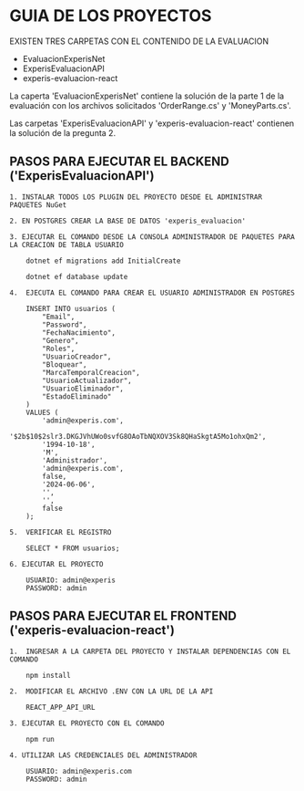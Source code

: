 
# GUIA DE LOS PROYECTOS

EXISTEN TRES CARPETAS CON EL CONTENIDO DE LA EVALUACION

- EvaluacionExperisNet
- ExperisEvaluacionAPI
- experis-evaluacion-react

La caperta 'EvaluacionExperisNet' contiene la solución de la parte 1 de la evaluación con los archivos solicitados 'OrderRange.cs' y 'MoneyParts.cs'.

Las carpetas 'ExperisEvaluacionAPI' y 'experis-evaluacion-react' contienen la solución de la pregunta 2.

## PASOS PARA EJECUTAR EL BACKEND ('ExperisEvaluacionAPI')

    1. INSTALAR TODOS LOS PLUGIN DEL PROYECTO DESDE EL ADMINISTRAR PAQUETES NuGet

    2. EN POSTGRES CREAR LA BASE DE DATOS 'experis_evaluacion'

	3. EJECUTAR EL COMANDO DESDE LA CONSOLA ADMINISTRADOR DE PAQUETES PARA LA CREACION DE TABLA USUARIO

		dotnet ef migrations add InitialCreate

		dotnet ef database update

	4.	EJECUTA EL COMANDO PARA CREAR EL USUARIO ADMINISTRADOR EN POSTGRES

		INSERT INTO usuarios (
			"Email", 
			"Password", 
			"FechaNacimiento", 
			"Genero", 
			"Roles", 
			"UsuarioCreador",
			"Bloquear",
			"MarcaTemporalCreacion",
			"UsuarioActualizador",
			"UsuarioEliminador",
			"EstadoEliminado"
		)
		VALUES (
			'admin@experis.com', 
			'$2b$10$2slr3.DKGJVhUWo0svfG8OAoTbNQXOV3Sk8QHaSkgtA5Mo1ohxQm2', 
			'1994-10-18', 
			'M', 
			'Administrador', 
			'admin@experis.com',
			false,
			'2024-06-06',
			'',
			'',
			false
		);
		
	5.	VERIFICAR EL REGISTRO
	
		SELECT * FROM usuarios; 

	6. EJECUTAR EL PROYECTO
	
		USUARIO: admin@experis
		PASSWORD: admin

## PASOS PARA EJECUTAR EL FRONTEND ('experis-evaluacion-react')

	1.	INGRESAR A LA CARPETA DEL PROYECTO Y INSTALAR DEPENDENCIAS CON EL COMANDO
	
		npm install
		
	2.	MODIFICAR EL ARCHIVO .ENV CON LA URL DE LA API
	
		REACT_APP_API_URL
		
	3. EJECUTAR EL PROYECTO CON EL COMANDO
	
		npm run
		
	4. UTILIZAR LAS CREDENCIALES DEL ADMINISTRADOR
	
		USUARIO: admin@experis.com
		PASSWORD: admin